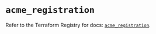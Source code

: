 # `acme_registration`

Refer to the Terraform Registry for docs: [`acme_registration`](https://registry.terraform.io/providers/vancluever/acme/2.21.0/docs/resources/registration).
